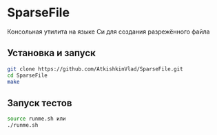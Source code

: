 # SparseFile
Консольная утилита на языке Си для создания разрежённого файла

## Установка и запуск
```bash
git clone https://github.com/AtkishkinVlad/SparseFile.git
cd SparseFile
make
```

## Запуск тестов
```bash
source runme.sh или
./runme.sh
```
